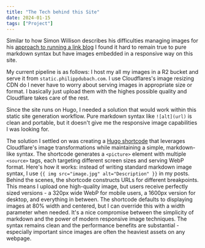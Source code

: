 ```yaml
---
title: "The Tech behind this Site"
date: 2024-01-15
tags: ["Project"]
---
```


Similar to how Simon Willison describes his difficulties managing images for his [approach to running a link blog](https://simonwillison.net/2024/Dec/22/link-blog/) I found it hard to remain true to pure markdown syntax but have images embedded in a responsive way on this site.

My current pipeline is as follows: I host my all my images in a R2 bucket and serve it from ```static.philippdubach.com```. I use Cloudflares's image resizing CDN do I never have to worry about serving images in appropriate size or format. I basically just upload them with the highes possible quality and Cloudflare takes care of the rest.

Since the site runs on Hugo, I needed a solution that would work within this static site generation workflow. Pure markdown syntax like ```![alt](url)``` is clean and portable, but it doesn't give me the responsive image capabilities I was looking for.

The solution I settled on was creating a [Hugo shortcode](https://gist.github.com/philippdubach/167189c7090c6813c5110c467cb5ebe9) that leverages Cloudflare's image transformations while maintaining a simple, markdown-like syntax. 
The shortcode generates a ```<picture>``` element with multiple ```<source>``` tags, each targeting different screen sizes and serving WebP format. Here's how it works: instead of writing standard markdown image syntax, I use ```{{ img src="image.jpg" alt="Description" }}``` in my posts. Behind the scenes, the shortcode constructs URLs for different breakpoints. This means I upload one high-quality image, but users receive perfectly sized versions - a 320px wide WebP for mobile users, a 1600px version for desktop, and everything in between. The shortcode defaults to displaying images at 80% width and centered, but I can override this with a width parameter when needed. It's a nice compromise between the simplicity of markdown and the power of modern responsive image techniques. The syntax remains clean and the performance benefits are substantial - especially important since images are often the heaviest assets on any webpage.

